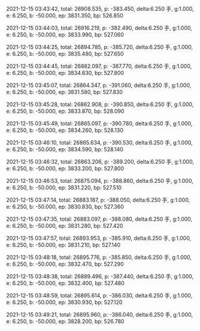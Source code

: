 2021-12-15 03:43:42, total: 26908.535, p: -383.450, delta:6.250 手, g:1.000, e: 6.250, b: -50.000, ep: 3831.350, bp: 526.850

2021-12-15 03:44:03, total: 26916.219, p: -382.490, delta:6.250 手, g:1.000, e: 6.250, b: -50.000, ep: 3833.990, bp: 527.060

2021-12-15 03:44:25, total: 26894.785, p: -385.720, delta:6.250 手, g:1.000, e: 6.250, b: -50.000, ep: 3835.480, bp: 527.650

2021-12-15 03:44:45, total: 26882.097, p: -387.770, delta:6.250 手, g:1.000, e: 6.250, b: -50.000, ep: 3834.630, bp: 527.800

2021-12-15 03:45:07, total: 26864.347, p: -391.060, delta:6.250 手, g:1.000, e: 6.250, b: -50.000, ep: 3831.580, bp: 527.830

2021-12-15 03:45:28, total: 26862.908, p: -390.850, delta:6.250 手, g:1.000, e: 6.250, b: -50.000, ep: 3833.870, bp: 528.090

2021-12-15 03:45:49, total: 26865.097, p: -390.780, delta:6.250 手, g:1.000, e: 6.250, b: -50.000, ep: 3834.260, bp: 528.130

2021-12-15 03:46:10, total: 26865.634, p: -390.530, delta:6.250 手, g:1.000, e: 6.250, b: -50.000, ep: 3834.590, bp: 528.140

2021-12-15 03:46:32, total: 26863.206, p: -389.200, delta:6.250 手, g:1.000, e: 6.250, b: -50.000, ep: 3833.200, bp: 527.800

2021-12-15 03:46:53, total: 26875.094, p: -388.860, delta:6.250 手, g:1.000, e: 6.250, b: -50.000, ep: 3831.220, bp: 527.510

2021-12-15 03:47:14, total: 26883.187, p: -388.050, delta:6.250 手, g:1.000, e: 6.250, b: -50.000, ep: 3830.830, bp: 527.360

2021-12-15 03:47:35, total: 26883.097, p: -388.080, delta:6.250 手, g:1.000, e: 6.250, b: -50.000, ep: 3831.280, bp: 527.420

2021-12-15 03:47:57, total: 26893.953, p: -385.910, delta:6.250 手, g:1.000, e: 6.250, b: -50.000, ep: 3831.210, bp: 527.140

2021-12-15 03:48:18, total: 26895.776, p: -385.850, delta:6.250 手, g:1.000, e: 6.250, b: -50.000, ep: 3832.470, bp: 527.290

2021-12-15 03:48:38, total: 26889.496, p: -387.440, delta:6.250 手, g:1.000, e: 6.250, b: -50.000, ep: 3832.400, bp: 527.480

2021-12-15 03:48:59, total: 26895.614, p: -386.030, delta:6.250 手, g:1.000, e: 6.250, b: -50.000, ep: 3830.930, bp: 527.120

2021-12-15 03:49:21, total: 26895.960, p: -386.040, delta:6.250 手, g:1.000, e: 6.250, b: -50.000, ep: 3828.200, bp: 526.780